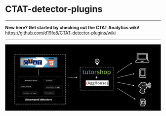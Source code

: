 # CTAT-detector-plugins
________________________________

**New here? Get started by checking out the CTAT Analytics wiki!**
https://github.com/d19fe8/CTAT-detector-plugins/wiki

_______________________________

![CTAT Analytics](https://github.com/d19fe8/CTAT-detector-plugins/blob/master/CTATMeetsLearningAnalytics_GIT.png)

